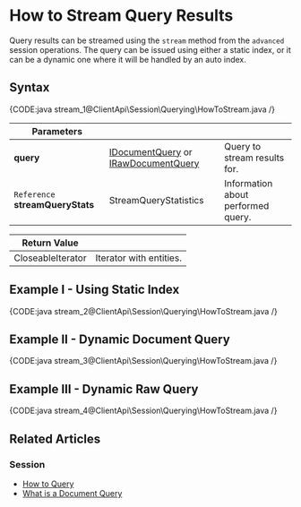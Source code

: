 # How to Stream Query Results

Query results can be streamed using the `stream` method from the `advanced` session operations. The query can be issued using either a static index, or it can be a dynamic one where it will be handled by an auto index.

## Syntax

{CODE:java stream_1@ClientApi\Session\Querying\HowToStream.java /}

| Parameters | | |
| ------------- | ------------- | ----- |
| **query** | [IDocumentQuery](../../../client-api/session/querying/how-to-query#session.advanced.documentquery) or [IRawDocumentQuery](../../../client-api/session/querying/how-to-query#session.advanced.rawquery) | Query to stream results for. |
| `Reference` **streamQueryStats** | StreamQueryStatistics | Information about performed query. |

| Return Value | |
| ------------- | ----- |
| CloseableIterator<StreamResult> | Iterator with entities. |

## Example I - Using Static Index

{CODE:java stream_2@ClientApi\Session\Querying\HowToStream.java /}

## Example II - Dynamic Document Query

{CODE:java stream_3@ClientApi\Session\Querying\HowToStream.java /}

## Example III - Dynamic Raw Query

{CODE:java stream_4@ClientApi\Session\Querying\HowToStream.java /}

## Related Articles

### Session

- [How to Query](../../../client-api/session/querying/how-to-query)
- [What is a Document Query](../../../client-api/session/querying/document-query/what-is-document-query)
